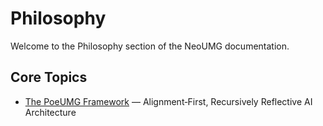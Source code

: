 # Philosophy

Welcome to the Philosophy section of the NeoUMG documentation.

## Core Topics

- [The PoeUMG Framework](poeumg_framework.md) — Alignment‑First, Recursively Reflective AI Architecture
